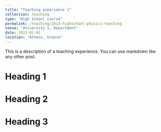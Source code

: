 ```yaml
---
title: "Teaching experience 1"
collection: teaching
type: "High School course"
permalink: /teaching/2013-highschool-physics-teaching
venue: "University 1, Department"
date: 2013-01-01
location: "Athens, Greece"
---
```


This is a description of a teaching experience. You can use markdown like any other post.

Heading 1
======

Heading 2
======

Heading 3
======
